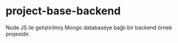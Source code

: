 # project-base-backend
Node JS ile geliştirilmiş Mongo databaseye bağlı  bir backend örnek projesidir.
